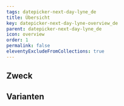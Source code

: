 ```yaml
---
tags: datepicker-next-day-lyne_de
title: Übersicht
key: datepicker-next-day-lyne-overview_de
parent: datepicker-next-day-lyne_de
icon: overview
order: 1
permalink: false
eleventyExcludeFromCollections: true
---
```


## Zweck

## Varianten

